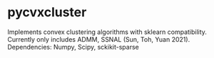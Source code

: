# pycvxcluster

Implements convex clustering algorithms with sklearn compatibility. Currently only includes ADMM, SSNAL (Sun, Toh, Yuan 2021).
Dependencies: Numpy, Scipy, sckikit-sparse